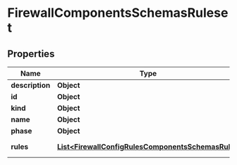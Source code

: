

# FirewallComponentsSchemasRuleset


## Properties

| Name | Type | Description | Notes |
|------------ | ------------- | ------------- | -------------|
|**description** | **Object** |  |  [optional] |
|**id** | **Object** |  |  [optional] |
|**kind** | **Object** |  |  [optional] |
|**name** | **Object** |  |  [optional] |
|**phase** | **Object** |  |  [optional] |
|**rules** | [**List&lt;FirewallConfigRulesComponentsSchemasRule&gt;**](FirewallConfigRulesComponentsSchemasRule.md) | The rules in the ruleset. |  [optional] |



